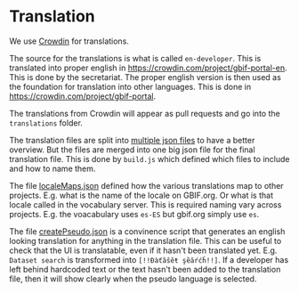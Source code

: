 # Translation

We use [Crowdin](https://crowdin.com/project/gbif-portal) for translations.

The source for the translations is what is called `en-developer`. This is translated into proper english in https://crowdin.com/project/gbif-portal-en. This is done by the secretariat.
The proper english version is then used as the foundation for translation into other languages. This is done in https://crowdin.com/project/gbif-portal.

The translations from Crowdin will appear as pull requests and go into the `translations` folder.

The translation files are split into [multiple json files](./source/en-developer) to have a better overview. But the files are merged into one big json file for the final translation file. This is done by `build.js` which defined which files to include and how to name them.

The file [localeMaps.json](./scripts/localeMaps.json) defined how the various translations map to other projects. E.g. what is the name of the locale on GBIF.org. Or what is that locale called in the vocabulary server. This is required naming vary across projects. E.g. the voacabulary uses `es-ES` but gbif.org simply use `es`.

The file [createPseudo.json](./scripts/createPseudo.js) is a convinence script that generates an english looking translation for anything in the translation file. This can be useful to check that the UI is translatable, even if it hasn't been translated yet. E.g. `Dataset search` is transformed into `[!!Đàťȁŝĕŧ şȅăŕćĥ!!]`. If a developer has left behind hardcoded text or the text hasn't been added to the translation file, then it will show clearly when the pseudo language is selected.